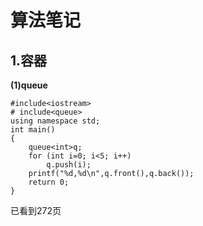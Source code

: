 # 算法笔记
## **1.容器**   
**(1)queue**
```
#include<iostream>
# include<queue>
using namespace std;
int main()
{
	queue<int>q;
	for (int i=0; i<5; i++)
		q.push(i);     
	printf("%d,%d\n",q.front(),q.back());
	return 0;
}
```



已看到272页